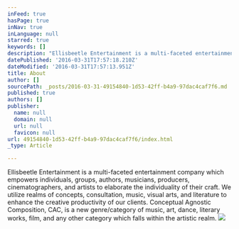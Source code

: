 ```yaml
---
inFeed: true
hasPage: true
inNav: true
inLanguage: null
starred: true
keywords: []
description: "Ellisbeetle Entertainment is a multi-faceted entertainment company which empowers individuals, groups, authors, musicians, producers, cinematographers, and artists to elaborate the individuality of their craft.\_\_ We utilize realms of concepts, consultation, music, visual arts, and literature to enhance the creative productivity of our clients. Conceptual Agnostic Composition, CAC, is a new genre/category of music, art, dance, literary works, film, and any other category which falls within the artistic realm."
datePublished: '2016-03-31T17:57:18.210Z'
dateModified: '2016-03-31T17:57:13.951Z'
title: About
author: []
sourcePath: _posts/2016-03-31-49154840-1d53-42ff-b4a9-97dac4caf7f6.md
published: true
authors: []
publisher:
  name: null
  domain: null
  url: null
  favicon: null
url: 49154840-1d53-42ff-b4a9-97dac4caf7f6/index.html
_type: Article

---
```

Ellisbeetle Entertainment is a multi-faceted entertainment company which empowers individuals, groups, authors, musicians, producers, cinematographers, and artists to elaborate the individuality of their craft.   We utilize realms of concepts, consultation, music, visual arts, and literature to enhance the creative productivity of our clients. Conceptual Agnostic Composition, CAC, is a new genre/category of music, art, dance, literary works, film, and any other category which falls within the artistic realm.
![](https://the-grid-user-content.s3-us-west-2.amazonaws.com/272c01a0-0b92-4f68-9f59-45e292a2069f.png)